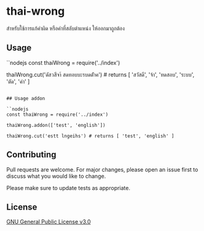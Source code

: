 # thai-wrong
สำหรับใช้การแก้คำผิด หรือคำที่สลับตำแหน่ง ให้ออกมาถูกต้อง

## Usage

``nodejs
const thaiWrong = require('../index')

thaiWrong.cut('ดัสวสีจา้ สดทอบบะรบดตัำค') # returns [ 'สวัสดี', 'จ้า', 'ทดสอบ', 'ระบบ', 'ตัด', 'คำ' ]
```

## Usage addon

``nodejs
const thaiWrong = require('../index')

thaiWrong.addon(['test', 'english'])

thaiWrong.cut('estt lngeihs') # returns [ 'test', 'english' ]
```

## Contributing
Pull requests are welcome. For major changes, please open an issue first to discuss what you would like to change.

Please make sure to update tests as appropriate.

## License
[GNU General Public License v3.0](https://choosealicense.com/licenses/gpl-3.0/)